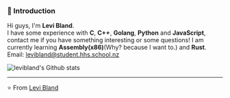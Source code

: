 ### 👋 Introduction

Hi guys, I'm **Levi Bland**.  
I have some experience with **C**, **C++**, **Golang**, **Python** and **JavaScript**, contact me if you have something interesting or some questions!
I am currently learning **Assembly(x86)**(Why? because I want to.) and **Rust**.
Email: levibland@student.hhs.school.nz

![levibland's Github stats](https://github-readme-stats.vercel.app/api?username=levibland&show_icons=true)




---
⭐️ From [Levi Bland](https://github.com/levibland)
